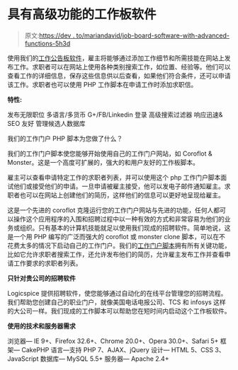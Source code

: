 # 具有高级功能的工作板软件

> 原文:[https://dev . to/mariandavid/job-board-software-with-advanced-functions-5h3d](https://dev.to/mariandavid/job-board-software-with-advanced-functions-5h3d)

使用我们的[工作公告板软件](https://www.logicspice.com/job-portal-script)，雇主将能够通过添加工作细节和所需技能在网站上发布工作。求职者可以在网站上使用各种类别搜索工作，如位置、经验等。他们可以查看工作的详细信息，保存这些信息供以后查看，如果他们符合条件，还可以申请该工作。求职者也可以使用 PHP 工作脚本在申请工作时添加求职信。

**特性:**

发布无限职位
多语言/多货币
G+/FB/Linkedin 登录
高级搜索过滤器
响应迅速& SEO 友好
管理候选人数据库

我们的工作门户 PHP 脚本为您做了什么？

我们的工作门户脚本使您能够开始使用自己的工作门户网站，如 Coroflot & Monster。这是一个高度可扩展的，强大的和用户友好的工作板脚本。

雇主可以查看申请特定工作的求职者列表，并可以使用这个 php 工作门户脚本面试他们或接受他们的申请。一旦申请被雇主接受，他可以发电子邮件通知雇主。求职者也可以在网站上创建他们的简历，这样他们的信息可以更好地呈现给雇主。

这是一个先进的 coroflot 克隆运行您的工作门户网站与先进的功能，任何人都可以操作这个应用程序的入围和招聘过程中以一种有效的方式和非常容易为他们的业务或组织。只有基本的计算机技能就足以使用我们现成的招聘软件。简单地说，这是一个用 PHP 编写的广泛而强大的 coroflot 或 monster clone 脚本，可以在不花费太多的情况下启动自己的工作门户。我们的[工作门户脚本](https://www.logicspice.com/job-portal-script)拥有所有关键功能，比如它允许求职者搜索工作，还允许发布他们的简历，允许雇主发布工作并查看申请工作要求的求职者列表。

**只针对贵公司的招聘软件**

Logicspice 提供招聘软件，使您能够通过自动化的在线平台管理您的招聘流程。我们帮助您创建自己的职业门户，就像美国电话电报公司、TCS 和 infosys 这样的大公司一样。我们现成的工作脚本可以帮助您在短时间内启动这个工作板软件。

**使用的技术和服务器需求**

浏览器— IE 9+、Firefox 32.6+、Chrome 20.0+、Opera 30.0+、Safari 5+
框架— CakePHP
语言—支持 PHP 7、AJAX、jQuery
设计— HTML 5、CSS 3、JavaScript
数据库— MySQL 5.5+
服务器— Apache 2.4+